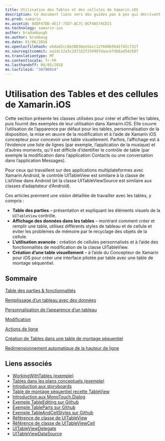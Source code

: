 ```yaml
---
title: Utilisation des Tables et des cellules de Xamarin.iOS
description: Ce document liens vers des guides pas à pas qui décrivent comment afficher des données avec le contrôle UITableView dans une application Xamarin.iOS.
ms.prod: xamarin
ms.assetid: 04DF47DD-4E17-75D7-AC7C-8CF4A574CD21
ms.technology: xamarin-ios
author: bradumbaugh
ms.author: brumbaug
ms.date: 01/06/2016
ms.openlocfilehash: ebdad2cc8e3083bee5acc127660b5641f42c731f
ms.sourcegitcommit: ea1dc12a3c2d7322f234997daacbfdb6ad542507
ms.translationtype: MT
ms.contentlocale: fr-FR
ms.lasthandoff: 06/05/2018
ms.locfileid: "34790014"
---
```

# <a name="working-with-tables-and-cells-in-xamarinios"></a>Utilisation des Tables et des cellules de Xamarin.iOS

Cette section présente les classes utilisées pour créer et afficher les tables, puis fournit des exemples de leur utilisation dans Xamarin.iOS. Elle couvre l’utilisation de l’apparence par défaut pour les tables, personnalisation de la disposition, la mise en œuvre de la modification et à l’aide de Xamarin iOS concepteur pour concevoir une table visuellement. Parfois, l’affichage est à l’évidence une liste de lignes (par exemple, l’application de la musique) et d’autres moments, qu'il est difficile d’identifier le contrôle de table (par exemple la modification dans l’application Contacts ou une conversation dans l’application Messages).

Pour ceux qui travaillent sur des applications multiplateformes avec Xamarin.Android, le contrôle UITableView est similaire à la classe de ListView dans Android (et la classe UITableViewSource est similaire aux classes d’adaptateur d’Android).

Ces articles prennent une vision détaillée de travailler avec les tables, y compris :

-   **Table des parties** – présentation et expliquant les éléments visuels de la `UITableView` contrôle. 
-   **Affichage des données dans les tables** – montrant comment créer et remplir une table, utilisez différents styles de tableau et de cellule et éviter les problèmes de mémoire par le recyclage des objets de la cellule. 
-   **L’utilisation avancée** : création de cellules personnalisés et à l’aide des fonctionnalités de modification de la classe UITableView. 
-   **Création d’une table visuellement** – à l’aide du Concepteur de Xamarin pour iOS pour créer une interface pilotée par table avec une table de montage séquentiel. 

## <a name="contents"></a>Sommaire

 [Table des parties &amp; fonctionnalités](~/ios/user-interface/controls/tables/table-parts-and-functionality.md)

 [Remplissage d’un tableau avec des données](~/ios/user-interface/controls/tables/populating-a-table-with-data.md)

 [Personnalisation de l’apparence d’un tableau](~/ios/user-interface/controls/tables/customizing-table-appearance.md)

 [Modification](~/ios/user-interface/controls/tables/editing.md)
 
 [Actions de ligne](~/ios/user-interface/controls/tables/row-action.md)

 [Création de Tables dans une table de montage séquentiel](~/ios/user-interface/controls/tables/creating-tables-in-a-storyboard.md)
 
 [Redimensionnement automatique de la hauteur de ligne](~/ios/user-interface/controls/tables/autosizing-row-height.md)

## <a name="related-links"></a>Liens associés

- [WorkingWithTables (exemple)](https://developer.xamarin.com/samples/monotouch/WorkingWithTables/)
- [Tables dans les plans conceptuels (exemple)](https://developer.xamarin.com/samples/monotouch/StoryboardTable/)
- [Introduction aux storyboards](~/ios/user-interface/storyboards/index.md)
- [Table de montage séquentiel recette TableView](https://developer.xamarin.com/recipes/ios/general/storyboard/storyboard_a_tableview)
- [Introduction aux MonoTouch.Dialog](~/ios/user-interface/monotouch.dialog/index.md)
- [Exemple TableEditing sur Github](https://github.com/xamarin/monotouch-samples/tree/master/TableEditing)
- [Exemple TableParts sur Github](https://github.com/xamarin/monotouch-samples/tree/master/TableParts)
- [Exemple TableAndCellStyles sur Github](https://github.com/xamarin/mobile-samples/tree/master/TablesLists)
- [Référence de classe de UITableView](https://developer.apple.com/library/ios/documentation/UIKit/Reference/UITableView_Class/)
- [Référence de classe de UITableViewCell](https://developer.apple.com/library/ios/documentation/UIKit/Reference/UITableViewCell_Class/)
- [UITableViewDelegate](https://developer.apple.com/library/ios/documentation/UIKit/Reference/UITableViewDelegate_Protocol/)
- [UITableViewDataSource](https://developer.apple.com/library/ios/documentation/UIKit/Reference/UITableViewDataSource_Protocol/)
